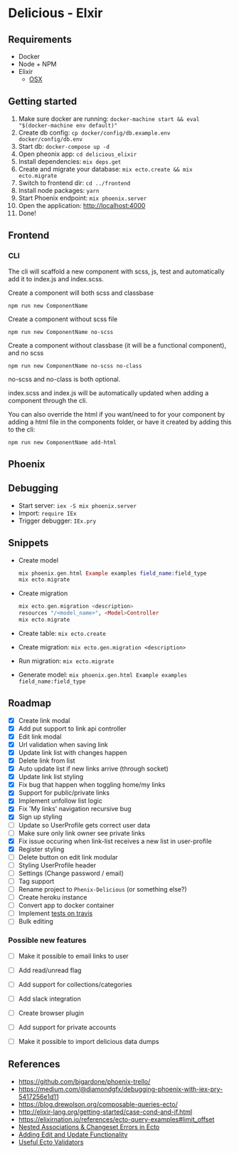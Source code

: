 # Delicious - Elxir

## Requirements

- Docker
- Node + NPM
- Elixir
    - [OSX](http://elixir-lang.org/install.html#mac-os-x)

## Getting started

1. Make sure docker are running: `docker-machine start && eval "$(docker-machine env default)"`
1. Create db config: `cp docker/config/db.example.env docker/config/db.env`
1. Start db: `docker-compose up -d`
1. Open pheonix app: `cd delicious_elixir`
1. Install dependencies: `mix deps.get`
1. Create and migrate your database: `mix ecto.create && mix ecto.migrate`
1. Switch to frontend dir: `cd ../frontend`
1. Install node packages: `yarn`
1. Start Phoenix endpoint: `mix phoenix.server`
1. Open the application: [http://localhost:4000](http://localhost:4000)
1. Done!


## Frontend

### CLI

The cli will scaffold a new component with scss, js, test and automatically add it to index.js and index.scss.

Create a component will both scss and classbase

    npm run new ComponentName

Create a component without scss file

    npm run new ComponentName no-scss

Create a component without classbase (it will be a functional component), and no scss

    npm run new ComponentName no-scss no-class

no-scss and no-class is both optional.

index.scss and index.js will be automatically updated when adding a component through the cli.

You can also override the html if you want/need to for your component by adding a html file in the components folder, or have it created by adding this to the cli:

    npm run new ComponentName add-html


## Phoenix

## Debugging

- Start server: `iex -S mix phoenix.server`
- Import: `require IEx`
- Trigger debugger: `IEx.pry`


## Snippets

- Create model

    ```elixir
    mix phoenix.gen.html Example examples field_name:field_type
    mix ecto.migrate
    ```
- Create migration

    ```elixir
    mix ecto.gen.migration <description>
    resources "/<model_name>", <Model>Controller
    mix ecto.migrate
    ```
- Create table: `mix ecto.create`
- Create migration: `mix ecto.gen.migration <description>`
- Run migration: `mix ecto.migrate`
- Generate model: `mix phoenix.gen.html Example examples field_name:field_type`

## Roadmap

- [x] Create link modal
- [x] Add put support to link api controller
- [x] Edit link modal
- [x] Url validation when saving link
- [x] Update link list with changes happen
- [x] Delete link from list
- [x] Auto update list if new links arrive (through socket)
- [x] Update link list styling
- [x] Fix bug that happen when toggling home/my links
- [x] Support for public/private links
- [x] Implement unfollow list logic
- [x] Fix 'My links' navigation recursive bug
- [x] Sign up styling
- [ ] Update so UserProfile gets correct user data
- [ ] Make sure only link owner see private links
- [x] Fix issue occuring when link-list receives a new list in user-profile
- [x] Register styling
- [ ] Delete button on edit link modular
- [ ] Styling UserProfile header
- [ ] Settings (Change password / email)
- [ ] Tag support
- [ ] Rename project to `Phenix-Delicious` (or something else?)
- [ ] Create heroku instance
- [ ] Convert app to docker container
- [ ] Implement [tests on travis](https://docs.travis-ci.com/user/languages/elixir/)
- [ ] Bulk editing

### Possible new features

- [ ] Make it possible to email links to user
- [ ] Add read/unread flag
- [ ] Add support for collections/categories
- [ ] Add slack integration
- [ ] Create browser plugin
- [ ] Add support for private accounts
- [ ] Make it possible to import delicious data dumps


## References

- https://github.com/bigardone/phoenix-trello/
- https://medium.com/@diamondgfx/debugging-phoenix-with-iex-pry-5417256e1d11
- https://blog.drewolson.org/composable-queries-ecto/
- http://elixir-lang.org/getting-started/case-cond-and-if.html
- https://elixirnation.io/references/ecto-query-examples#limit_offset
- [Nested Associations & Changeset Errors in Ecto](https://medium.com/@cjbell_/nested-associations-changeset-errors-in-ecto-f0ce6a4fec70#.f6eiiep25)
- [Adding Edit and Update Functionality](http://phoenix.thefirehoseproject.com/7.html)
- [Useful Ecto Validators](http://blog.danielberkompas.com/elixir/2015/05/20/useful-ecto-validators.html)
